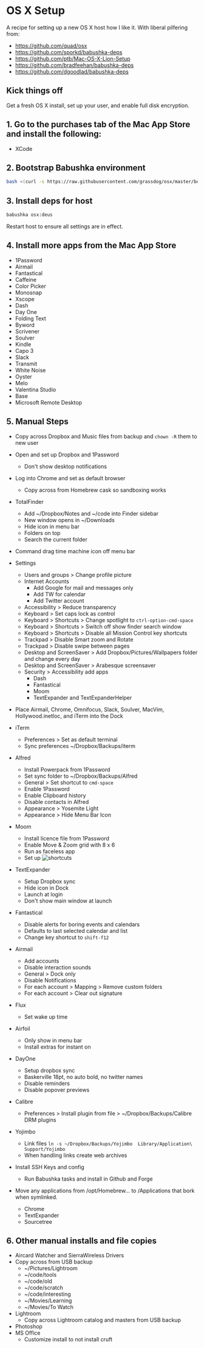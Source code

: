 # OS X Setup

A recipe for setting up a new OS X host how I like it. With liberal pilfering
from:

- https://github.com/quad/osx
- https://github.com/sporkd/babushka-deps
- https://github.com/ptb/Mac-OS-X-Lion-Setup
- https://github.com/bradfeehan/babushka-deps
- https://github.com/dgoodlad/babushka-deps

## Kick things off

Get a fresh OS X install, set up your user, and enable full disk encryption.

## 1. Go to the purchases tab of the Mac App Store and install the following:

- XCode

## 2. Bootstrap Babushka environment

```sh
bash <(curl -s https://raw.githubusercontent.com/grassdog/osx/master/bootstrap.sh)
```

## 3. Install deps for host

```sh
babushka osx:deus
```

Restart host to ensure all settings are in effect.

## 4. Install more apps from the Mac App Store

- 1Password
- Airmail
- Fantastical
- Caffeine
- Color Picker
- Monosnap
- Xscope
- Dash
- Day One
- Folding Text
- Byword
- Scrivener
- Soulver
- Kindle
- Capo 3
- Slack
- Transmit
- White Noise
- Oyster
- Melo
- Valentina Studio
- Base
- Microsoft Remote Desktop

## 5. Manual Steps

- Copy across Dropbox and Music files from backup and `chown -R` them to new user
- Open and set up Dropbox and 1Password
    - Don't show desktop notifications
- Log into Chrome and set as default browser
    - Copy across from Homebrew cask so sandboxing works
- TotalFinder
    - Add ~/Dropbox/Notes and ~/code into Finder sidebar
    - New window opens in ~/Downloads
    - Hide icon in menu bar
    - Folders on top
    - Search the current folder
- Command drag time machine icon off menu bar
- Settings
    - Users and groups > Change profile picture
    - Internet Accounts
        - Add Google for mail and messages only
        - Add TW for calendar
        - Add Twitter account
    - Accessibility > Reduce transparency
    - Keyboard > Set caps lock as control
    - Keyboard > Shortcuts > Change spotlight to `ctrl-option-cmd-space`
    - Keyboard > Shortcuts > Switch off show finder search window
    - Keyboard > Shortcuts > Disable all Mission Control key shortcuts
    - Trackpad > Disable Smart zoom and Rotate
    - Trackpad > Disable swipe between pages
    - Desktop and ScreenSaver > Add Dropbox/Pictures/Wallpapers folder and
      change every day
    - Desktop and ScreenSaver > Arabesque screensaver
    - Security > Accessibility add apps
        - Dash
        - Fantastical
        - Moom
        - TextExpander and TextExpanderHelper
- Place Airmail, Chrome, Omnifocus, Slack, Soulver, MacVim, Hollywood.inetloc, and iTerm into the Dock
- iTerm
    - Preferences > Set as default terminal
    - Sync preferences ~/Dropbox/Backups/iterm
- Alfred
    - Install Powerpack from 1Password
    - Set sync folder to ~/Dropbox/Backups/Alfred
    - General > Set shortcut to `cmd-space`
    - Enable 1Password
    - Enable Clipboard history
    - Disable contacts in Alfred
    - Appearance > Yosemite Light
    - Appearance > Hide Menu Bar Icon
- Moom
    - Install licence file from 1Password
    - Enable Move & Zoom grid with 8 x 6
    - Run as faceless app
    - Set up ![shortcuts](https://raw.githubusercontent.com/grassdog/osx/master/images/moom-settings.png)
- TextExpander
    - Setup Dropbox sync
    - Hide icon in Dock
    - Launch at login
    - Don't show main window at launch
- Fantastical
    - Disable alerts for boring events and calendars
    - Defaults to last selected calendar and list
    - Change key shortcut to `shift-f12`
- Airmail
    - Add accounts
    - Disable interaction sounds
    - General > Dock only
    - Disable Notifications
    - For each account > Mapping > Remove custom folders
    - For each account > Clear out signature
- Flux
    - Set wake up time
- Airfoil
    - Only show in menu bar
    - Install extras for instant on
- DayOne
    - Setup dropbox sync
    - Baskerville 18pt, no auto bold, no twitter names
    - Disable reminders
    - Disable popover previews
- Calibre
    - Preferences > Install plugin from file > ~/Dropbox/Backups/Calibre DRM plugins
- Yojimbo
    - Link files `ln -s ~/Dropbox/Backups/Yojimbo  Library/Application\ Support/Yojimbo`
    - When handling links create web archives
- Install SSH Keys and config
    - Run Babushka tasks and install in Github and Forge

- Move any applications from /opt/Homebrew... to /Applications that bork when
symlinked.
    - Chrome
    - TextExpander
    - Sourcetree

## 6. Other manual installs and file copies

- Aircard Watcher and SierraWireless Drivers
- Copy across from USB backup
    - ~/Pictures/Lightroom
    - ~/code/tools
    - ~/code/old
    - ~/code/scratch
    - ~/code/interesting
    - ~/Movies/Learning
    - ~/Movies/To Watch
- Lightroom
    - Copy across Lightroom catalog and masters from USB backup
- Photoshop
- MS Office
    - Customize install to not install cruft

